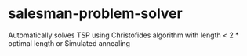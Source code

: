 # salesman-problem-solver
Automatically solves TSP using Christofides algorithm with length &lt; 2 * optimal length or Simulated annealing
